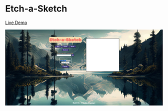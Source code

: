 # Etch-a-Sketch

[Live Demo](https://colincherney.github.io/Etch-a-Sketch/)

![Demo Screenshot](screenshot.png)
